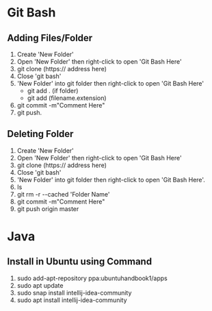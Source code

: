 # Git Bash 
## Adding Files/Folder
1. Create 'New Folder'
2. Open 'New Folder' then right-click to open 'Git Bash Here'
3. git clone (https:// address here)
4. Close 'git bash'
5. 'New Folder' into git folder then right-click to open 'Git Bash Here'
    - git add . (if folder)
    - git add (filename.extension)
8. git commit -m"Comment Here"
9. git push.

## Deleting Folder
1. Create 'New Folder'
2. Open 'New Folder' then right-click to open 'Git Bash Here'
3. git clone (https:// address here)
4. Close 'git bash'
5. 'New Folder' into git folder then right-click to open 'Git Bash Here'.
6. ls
7. git rm -r --cached 'Folder Name'
8. git commit -m"Comment Here"
9. git push origin master






# Java
## Install in Ubuntu using Command
1. sudo add-apt-repository ppa:ubuntuhandbook1/apps
2. sudo apt update
3. sudo snap install intellij-idea-community
4. sudo apt install intellij-idea-community
